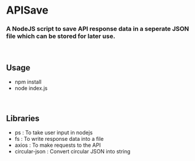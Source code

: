 # APISave

### A NodeJS script to save API response data in a seperate JSON file which can be stored for later use.

<br />

## Usage

- npm install
- node index.js

<br />

## Libraries

- ps : To take user input in nodejs
- fs : To write response data into a file
- axios : To make requests to the API
- circular-json : Convert circular JSON into string
